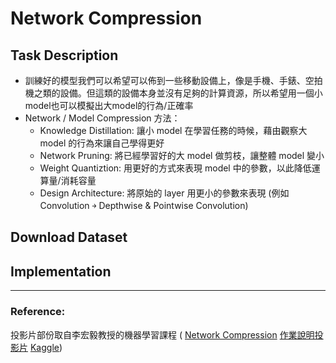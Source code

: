 # Network Compression
## Task Description
* 訓練好的模型我們可以希望可以佈到一些移動設備上，像是手機、手錶、空拍機之類的設備。但這類的設備本身並沒有足夠的計算資源，所以希望用一個小model也可以模擬出大model的行為/正確率
* Network / Model Compression 方法：
  * Knowledge Distillation: 讓小 model 在學習任務的時候，藉由觀察大 model 的行為來讓自己學得更好
  * Network Pruning: 將已經學習好的大 model 做剪枝，讓整體 model 變小
  * Weight Quantiztion: 用更好的方式來表現 model 中的參數，以此降低運算量/消耗容量
  * Design Architecture: 將原始的 layer 用更小的參數來表現 (例如 Convolution ￫ Depthwise & Pointwise Convolution) 
## Download Dataset

## Implementation

---
### Reference:
投影片部份取自李宏毅教授的機器學習課程 (
[Network Compression](http://speech.ee.ntu.edu.tw/~tlkagk/courses/ML_2019/Lecture/Attack%20(v8).pdf)
[作業說明投影片](https://docs.google.com/presentation/d/1n5gc0uk3ysoOzfH2kd56DJwj-BE6le_CXiBboK9g8Hk/edit#slide=id.g7bf2fa9c47_0_0)
[Kaggle](https://www.kaggle.com/c/ml2020spring-hw7))
